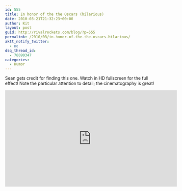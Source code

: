 ```yaml
---
id: 555
title: In honor of the the Oscars (hilarious)
date: 2010-03-21T21:32:23+00:00
author: Kit
layout: post
guid: http://rivalrockets.com/blog/?p=555
permalink: /2010/03/in-honor-of-the-the-oscars-hilarious/
aktt_notify_twitter:
  - no
dsq_thread_id:
  - 78099347
categories:
  - Humor
---
```

Sean gets credit for finding this one.  Watch in HD fullscreen for the full effect!  Note the particular attention to detail; the cinematography is great!

<iframe width="560" height="315" src="https://www.youtube.com/embed/rbhrz1-4hN4" frameborder="0" allowfullscreen></iframe>